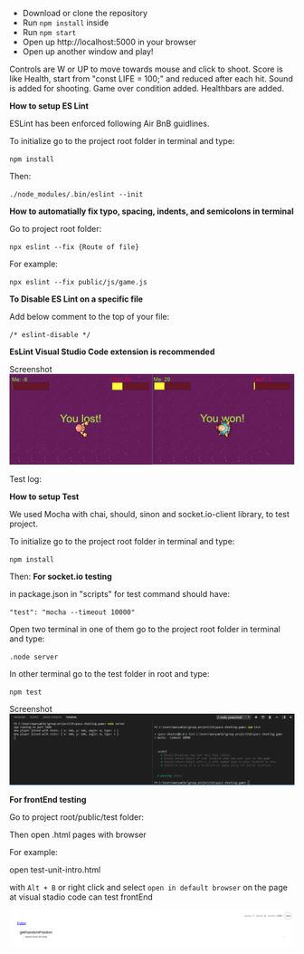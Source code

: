 - Download or clone the repository
- Run `npm install` inside
- Run `npm start`
- Open up http://localhost:5000 in your browser
- Open up another window and play!

Controls are W or UP to move towards mouse and click to shoot.
Score is like Health, start from "const LIFE = 100;" and reduced after each hit.
Sound is added for shooting.
Game over condition added.
Healthbars are added.

**How to setup ES Lint**

ESLint has been enforced following Air BnB guidlines.

To initialize go to the project root folder in terminal and type:

`npm install`

Then:

`./node_modules/.bin/eslint --init`

**How to automatially fix typo, spacing, indents, and semicolons in terminal**

Go to project root folder:

`npx eslint --fix {Route of file}`

For example:

`npx eslint --fix public/js/game.js`

**To Disable ES Lint on a specific file**

Add below comment to the top of your file:

`/* eslint-disable */`

**EsLint Visual Studio Code extension is recommended**

Screenshot
![alt text](misc/screen-snapshot-multi.png 'screenshot')

Test log:

**How to setup Test**

We used Mocha with chai, should, sinon and socket.io-client library, to test project.

To initialize go to the project root folder in terminal and type:

`npm install`

Then:
**For socket.io testing**

in package.json in "scripts" for test command should have:

`"test": "mocha --timeout 10000"`

Open two terminal in one of them go to the project root folder in terminal and type:

`.node server`

In other terminal go to the test folder in root and type:

`npm test`

Screenshot
![alt text](misc/socket-io-test.png 'screenshot')

**For frontEnd testing**

Go to project root/public/test folder:

Then open .html pages with browser 

For example:

open test-unit-intro.html 

with `Alt + B` or right click and select `open in default browser` on the page at visual stadio code can test frontEnd 

![alt text](misc/frontEnd-test.png 'screenshot')



